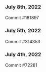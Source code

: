 ### July 8th, 2022

Commit #181897

### July 5th, 2022

Commit #314353


### July 4th, 2022

Commit #72281
